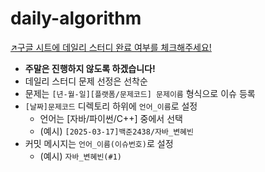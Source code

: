 # daily-algorithm

[↗️구글 시트에 데일리 스터디 완료 여부를 체크해주세요!](https://docs.google.com/spreadsheets/d/1IQvj56oO9KaGdG8rSjRrNOplQDCJLGhyUEjVq9OyDj8/edit?gid=566325520#gid=566325520)

- **주말은 진행하지 않도록 하겠습니다!**
- 데일리 스터디 문제 선정은 선착순
- 문제는 `[년-월-일][플랫폼/문제코드] 문제이름` 형식으로 이슈 등록
- `[날짜]문제코드` 디렉토리 하위에 `언어_이름`로 설정
  - 언어는 [자바/파이썬/C++] 중에서 선택
  - (예시) `[2025-03-17]백준2438/자바_변혜빈`
- 커밋 메시지는 `언어_이름(이슈번호)`로 설정
  - (예시) `자바_변혜빈(#1)`
